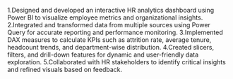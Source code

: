 1.Designed and developed an interactive HR analytics dashboard using Power BI to visualize employee metrics and organizational insights.
2.Integrated and transformed data from multiple sources using Power Query for accurate reporting and performance monitoring.
3.Implemented DAX measures to calculate KPIs such as attrition rate, average tenure, headcount trends, and department-wise distribution.
4.Created slicers, filters, and drill-down features for dynamic and user-friendly data exploration.
5.Collaborated with HR stakeholders to identify critical insights and refined visuals based on feedback.

